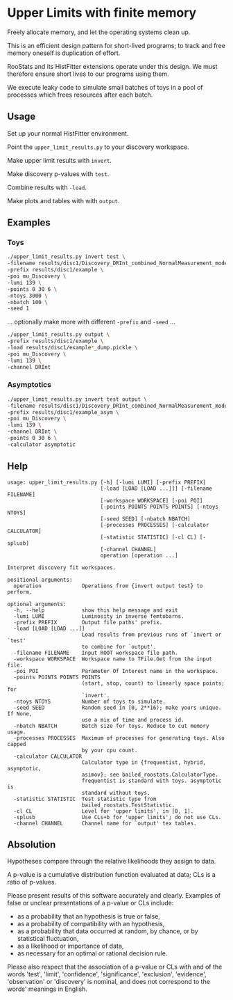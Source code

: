 # Upper Limits with finite memory

Freely allocate memory, and let the operating systems clean up.

This is an efficient design pattern for short-lived programs;
to track and free memory oneself is duplication of effort.

RooStats and its HistFitter extensions operate under this design.
We must therefore ensure short lives to our programs using them.

We execute leaky code to simulate small batches of toys in a
pool of processes which frees resources after each batch.


## Usage

Set up your normal HistFitter environment.

Point the `upper_limit_results.py` to your discovery workspace.

Make upper limit results with `invert`.

Make discovery p-values with `test`.

Combine results with `-load`.

Make plots and tables with with `output`.


## Examples

### Toys
```bash
./upper_limit_results.py invert test \
-filename results/disc1/Discovery_DRInt_combined_NormalMeasurement_model.root \
-prefix results/disc1/example \
-poi mu_Discovery \
-lumi 139 \
-points 0 30 6 \
-ntoys 3000 \
-nbatch 100 \
-seed 1
```

... optionally make more with different `-prefix` and `-seed` ...

```bash
./upper_limit_results.py output \
-prefix results/disc1/example \
-load results/disc1/example*_dump.pickle \
-poi mu_Discovery \
-lumi 139 \
-channel DRInt
```

### Asymptotics
```bash
./upper_limit_results.py invert test output \
-filename results/disc1/Discovery_DRInt_combined_NormalMeasurement_model.root \
-prefix results/disc1/example_asym \
-poi mu_Discovery \
-lumi 139 \
-channel DRInt \
-points 0 30 6 \
-calculator asymptotic
```


## Help
```
usage: upper_limit_results.py [-h] [-lumi LUMI] [-prefix PREFIX]
                              [-load [LOAD [LOAD ...]]] [-filename FILENAME]
                              [-workspace WORKSPACE] [-poi POI]
                              [-points POINTS POINTS POINTS] [-ntoys NTOYS]
                              [-seed SEED] [-nbatch NBATCH]
                              [-processes PROCESSES] [-calculator CALCULATOR]
                              [-statistic STATISTIC] [-cl CL] [-splusb]
                              [-channel CHANNEL]
                              operation [operation ...]

Interpret discovery fit workspaces.

positional arguments:
  operation             Operations from {invert output test} to perform.

optional arguments:
  -h, --help            show this help message and exit
  -lumi LUMI            Luminosity in inverse femtobarns.
  -prefix PREFIX        Output file paths' prefix.
  -load [LOAD [LOAD ...]]
                        Load results from previous runs of `invert or `test'
                        to combine for `output'.
  -filename FILENAME    Input ROOT workspace file path.
  -workspace WORKSPACE  Workspace name to TFile.Get from the input file.
  -poi POI              Parameter Of Interest name in the workspace.
  -points POINTS POINTS POINTS
                        (start, stop, count) to linearly space points; for
                        `invert'.
  -ntoys NTOYS          Number of toys to simulate.
  -seed SEED            Random seed in [0, 2**16); make yours unique. If None,
                        use a mix of time and process id.
  -nbatch NBATCH        Batch size for toys. Reduce to cut memory usage.
  -processes PROCESSES  Maximum of processes for generating toys. Also capped
                        by your cpu count.
  -calculator CALCULATOR
                        Calculator type in {frequentist, hybrid, asymptotic,
                        asimov}; see bailed_roostats.CalculatorType.
                        frequentist is standard with toys. asymptotic is
                        standard without toys.
  -statistic STATISTIC  Test statistic type from
                        bailed_roostats.TestStatistic.
  -cl CL                Level for 'upper limits', in [0, 1].
  -splusb               Use CLs+b for 'upper limits'; do not use CLs.
  -channel CHANNEL      Channel name for `output' tex tables.
```


## Absolution

Hypotheses compare through the relative likelihoods they assign to data.

A p-value is a cumulative distribution function evaluated at data; CLs is a
ratio of p-values.

Please present results of this software accurately and clearly.
Examples of false or unclear presentations of a p-value or CLs include:

 - as a probability that an hypothesis is true or false,
 - as a probability of compatibility with an hypothesis,
 - as a probability that data occurred at random, by chance, or by
   statistical fluctuation,
 - as a likelihood or importance of data,
 - as necessary for an optimal or rational decision rule.

Please also respect that the association of a p-value or CLs with and of the
words 'test', 'limit', 'confidence', 'significance', 'exclusion', 'evidence',
'observation' or 'discovery' is nominal, and does not correspond to the words'
meanings in English.
